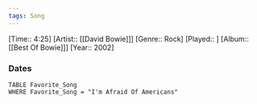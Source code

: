 ```yaml
---
tags: Song  
---
```

[Time:: 4:25]
[Artist:: [[David Bowie]]]
[Genre:: Rock]
[Played:: ]
[Album:: [[Best Of Bowie]]]
[Year:: 2002]
### Dates
````dataview
TABLE Favorite_Song
WHERE Favorite_Song = "I'm Afraid Of Americans"
````